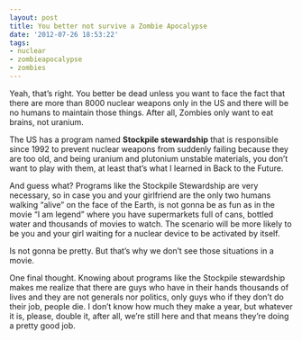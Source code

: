 ```yaml
---
layout: post
title: You better not survive a Zombie Apocalypse
date: '2012-07-26 18:53:22'
tags:
- nuclear
- zombieapocalypse
- zombies
---
```


<p>Yeah, that&#8217;s right. You better be dead unless you want to face the fact that there are more than 8000 nuclear weapons only in the US and there will be no humans to maintain those things. After all, Zombies only want to eat brains, not uranium.</p>
<p>The US has a program named <strong>Stockpile stewardship</strong> that is responsible since 1992 to prevent nuclear weapons from suddenly failing because they are too old, and being uranium and plutonium unstable materials, you don&#8217;t want to play with them, at least that&#8217;s what I learned in Back to the Future.</p>
<p>And guess what? Programs like the Stockpile Stewardship are very necessary, so in case you and your girlfriend are the only two humans walking &#8220;alive&#8221; on the face of the Earth, is not gonna be as fun as in the movie &#8220;I am legend&#8221; where you have supermarkets full of cans, bottled water and thousands of movies to watch. The scenario will be more likely to be you and your girl waiting for a nuclear device to be activated by itself.</p>
<p>Is not gonna be pretty. But that&#8217;s why we don&#8217;t see those situations in a movie.</p>
<p>One final thought. Knowing about programs like the Stockpile stewardship makes me realize that there are guys who have in their hands thousands of lives and they are not generals nor politics, only guys who if they don&#8217;t do their job, people die. I don&#8217;t know how much they make a year, but whatever it is, please, double it, after all, we&#8217;re still here and that means they&#8217;re doing a pretty good job.</p>